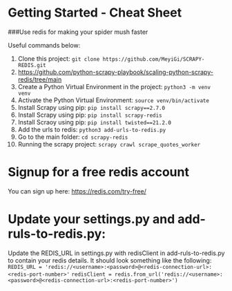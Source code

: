 # Getting Started - Cheat Sheet
###Use redis for making your spider mush faster

Useful commands below:
1. Clone this project: `git clone https://github.com/MeyiGi/SCRAPY-REDIS.git`
2. https://github.com/python-scrapy-playbook/scaling-python-scrapy-redis/tree/main
3. Create a Python Virtual Environment in the project: `python3 -m venv venv`
4. Activate the Python Virtual Environment: `source venv/bin/activate`
5. Install Scrapy using pip: `pip install scrapy==2.7.0`
6. Install Scrapy using pip: `pip install scrapy-redis`
7. Install Scraoy using pip: `pip install twisted==21.2.0`
8. Add the urls to redis: `python3 add-urls-to-redis.py`
9. Go to the main folder: `cd scrapy-redis`
10. Running the scrapy project: `scrapy crawl scrape_quotes_worker` 


# Signup for a free redis account
You can sign up here: https://redis.com/try-free/

# Update your settings.py and add-ruls-to-redis.py:
Update the REDIS_URL in settings.py with redisClient in add-ruls-to-redis.py to contain your redis details.
It should look something like the following:
`REDIS_URL = 'redis://<username>:<password>@<redis-connection-url>:<redis-port-number>'`
`redisClient = redis.from_url('redis://<username>:<password>@<redis-connection-url>:<redis-port-number>')`





